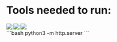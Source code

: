 <h1>Tools needed to run: </h1>
<img align="left" src="https://www.vectorlogo.zone/logos/linux/linux-icon.svg"><img align="left" src="https://www.vectorlogo.zone/logos/rust-lang/rust-lang-icon.svg"><img align="left" src="https://www.vectorlogo.zone/logos/python/python-icon.svg">
<br>
```bash
python3 -m http.server
```
